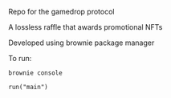 Repo for the gamedrop protocol

A lossless raffle that awards promotional NFTs

Developed using brownie package manager

To run:

~~~
brownie console
~~~

~~~
run("main")
~~~